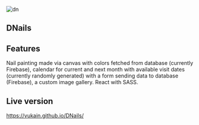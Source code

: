 ![dn](https://user-images.githubusercontent.com/55598879/170723404-0c5a688e-08da-4e57-a213-c6abc36d5f21.jpg)

## DNails



## Features

Nail painting made via canvas with colors fetched from database (currently Firebase), calendar for current and next month with available visit dates (currently randomly generated) with a form sending data to database (Firebase), a custom image gallery. React with SASS.

## Live version

https://vukain.github.io/DNails/
